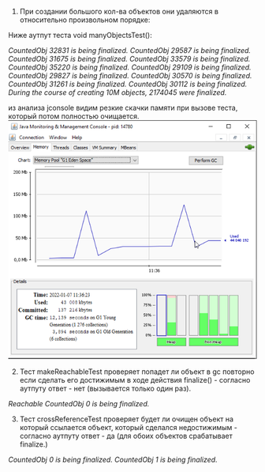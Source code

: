 1) При создании большого кол-ва объектов они удаляются в относительно произвольном порядке:

Ниже аутпут теста void manyObjectsTest():

_CountedObj 32831 is being finalized.
CountedObj 29587 is being finalized.
CountedObj 31675 is being finalized.
CountedObj 33579 is being finalized.
CountedObj 35220 is being finalized.
CountedObj 29109 is being finalized.
CountedObj 29827 is being finalized.
CountedObj 30570 is being finalized.
CountedObj 31261 is being finalized.
CountedObj 30112 is being finalized.
During the course of creating 10M objects, 2174045 were finalized._

из анализа jconsole видим резкие скачки памяти при вызове теста, который потом полностью очищается.
<img src="jconsole.png"/>

2) Тест makeReachableTest проверяет попадет ли объект в gc повторно если сделать его
достижимым в ходе действия finalize() - cогласно аутпуту ответ - нет (вызывается только один раз).

_Reachable CountedObj 0 is being finalized._

3) Тест сrossReferenceTest проверяет будет ли очищен объект на который ссылается объект, который
сделался недостижимым - согласно аутпуту ответ - да (для обоих объектов срабатывает finalize.)

_CountedObj 0 is being finalized.
CountedObj 1 is being finalized._

